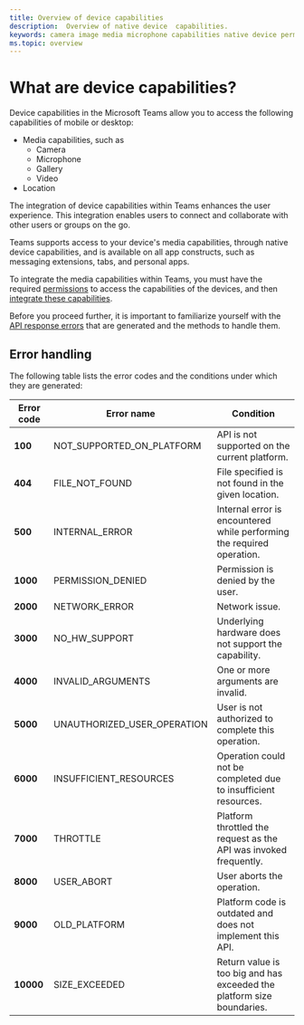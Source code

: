 ```yaml
---
title: Overview of device capabilities
description:  Overview of native device  capabilities.
keywords: camera image media microphone capabilities native device permissions 
ms.topic: overview
---
```

# What are device capabilities? 

Device capabilities in the Microsoft Teams allow you to access the following capabilities of mobile or desktop:
* Media capabilities, such as
    * Camera 
    * Microphone
    * Gallery
    * Video
* Location

The integration of device capabilities within Teams enhances the user experience. This integration enables users to connect and collaborate with other users or groups on the go.

Teams supports access to your device's media capabilities, through native device capabilities, and is available on all app constructs, such as messaging extensions, tabs, and personal apps.

To integrate the media capabilities within Teams, you must have the required [permissions](native-device-permissions.md) to access the capabilities of the devices, and then [integrate these capabilities](mobile-camera-image-permissions.md).

Before you proceed further, it is important to familiarize yourself with the [API response errors](#error-handling) that are generated and the methods to handle them. 

## Error handling

The following table lists the error codes and the conditions under which they are generated:

|Error code |  Error name     | Condition|
| --------- | --------------- | -------- |
| **100** | NOT_SUPPORTED_ON_PLATFORM | API is not supported on the current platform.|
| **404** | FILE_NOT_FOUND | File specified is not found in the given location.|
| **500** | INTERNAL_ERROR | Internal error is encountered while performing the required operation.|
| **1000** | PERMISSION_DENIED |Permission is denied by the user.|
| **2000** |NETWORK_ERROR | Network issue.|
| **3000** | NO_HW_SUPPORT | Underlying hardware does not support the capability.|
| **4000**| INVALID_ARGUMENTS | One or more arguments are invalid.|
| **5000** | UNAUTHORIZED_USER_OPERATION | User is not authorized to complete this operation.|
| **6000** |INSUFFICIENT_RESOURCES | Operation could not be completed due to insufficient resources.|
|**7000** | THROTTLE | Platform throttled the request as the API was invoked frequently.|
|  **8000** | USER_ABORT |User aborts the operation.|
| **9000**| OLD_PLATFORM | Platform code is outdated and does not implement this API.|
| **10000**| SIZE_EXCEEDED |  Return value is too big and has exceeded the platform size boundaries.|
